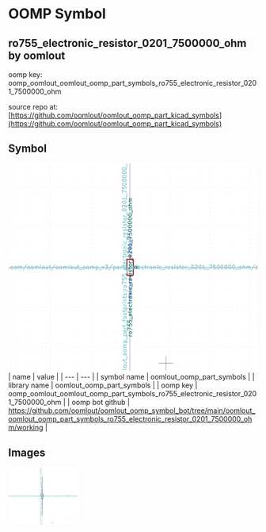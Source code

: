 # OOMP Symbol  
## ro755_electronic_resistor_0201_7500000_ohm  by oomlout  
  
oomp key: oomp_oomlout_oomlout_oomp_part_symbols_ro755_electronic_resistor_0201_7500000_ohm  
  
source repo at: [https://github.com/oomlout/oomlout_oomp_part_kicad_symbols](https://github.com/oomlout/oomlout_oomp_part_kicad_symbols)  
## Symbol  
  
[![working.png](working_600.png)](working.png)  
| name | value | 
| --- | --- | 
| symbol name | oomlout_oomp_part_symbols | 
| library name | oomlout_oomp_part_symbols | 
| oomp key | oomp_oomlout_oomlout_oomp_part_symbols_ro755_electronic_resistor_0201_7500000_ohm | 
| oomp bot github | https://github.com/oomlout/oomlout_oomp_symbol_bot/tree/main/oomlout_oomlout_oomp_part_symbols_ro755_electronic_resistor_0201_7500000_ohm/working | 
## Images  
  
[![working.png](working_140.png)](working.png)  
